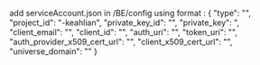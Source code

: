 add serviceAccount.json in /BE/config
using format :
{
"type": "",
"project_id": "-keahlian",
"private_key_id": "",
"private_key": ",
"client_email": "",
"client_id": "",
"auth_uri": "",
"token_uri": "",
"auth_provider_x509_cert_url": "",
"client_x509_cert_url": "",
"universe_domain": ""
}
